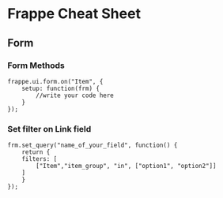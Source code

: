 # Frappe Cheat Sheet

## Form
### Form Methods
```
frappe.ui.form.on("Item", {
    setup: function(frm) {
    	//write your code here
    }
});
```

### Set filter on Link field
```
frm.set_query("name_of_your_field", function() {
    return {
	filters: [
	    ["Item","item_group", "in", ["option1", "option2"]]
	]
    }
});

```
